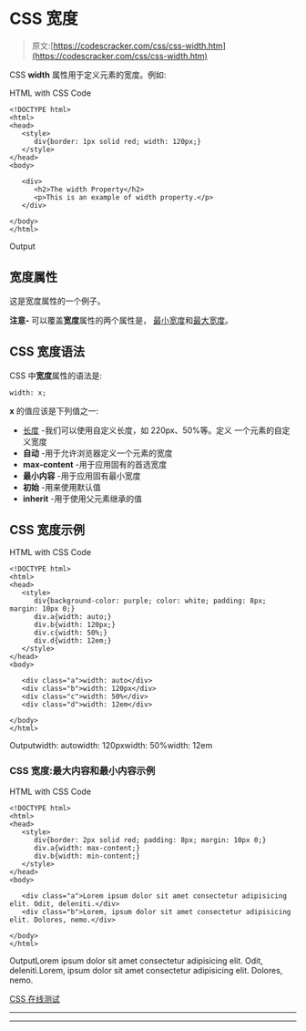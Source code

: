 # CSS 宽度

> 原文:[https://codescracker.com/css/css-width.htm](https://codescracker.com/css/css-width.htm)

CSS **width** 属性用于定义元素的宽度。例如:

HTML with CSS Code

```
<!DOCTYPE html>
<html>
<head>
   <style>
      div{border: 1px solid red; width: 120px;}
   </style>
</head>
<body>

   <div>
      <h2>The width Property</h2>
      <p>This is an example of width property.</p>
   </div>

</body>
</html>
```

Output

## 宽度属性

这是宽度属性的一个例子。

**注意-** 可以覆盖**宽度**属性的两个属性是， [最小宽度](/css/css-min-width.htm)和[最大宽度](/css/css-max-width.htm)。

## CSS 宽度语法

CSS 中**宽度**属性的语法是:

```
width: x;
```

**x** 的值应该是下列值之一:

*   [长度](/css/css-length-units.htm) -我们可以使用自定义长度，如 220px、50%等。定义 一个元素的自定义宽度
*   **自动** -用于允许浏览器定义一个元素的宽度
*   **max-content** -用于应用固有的首选宽度
*   **最小内容** -用于应用固有最小宽度
*   **初始** -用来使用默认值
*   **inherit** -用于使用父元素继承的值

## CSS 宽度示例

HTML with CSS Code

```
<!DOCTYPE html>
<html>
<head>
   <style>
      div{background-color: purple; color: white; padding: 8px; margin: 10px 0;}
      div.a{width: auto;}
      div.b{width: 120px;}
      div.c{width: 50%;}
      div.d{width: 12em;}
   </style>
</head>
<body>

   <div class="a">width: auto</div>
   <div class="b">width: 120px</div>
   <div class="c">width: 50%</div>
   <div class="d">width: 12em</div>

</body>
</html>
```

Outputwidth: autowidth: 120pxwidth: 50%width: 12em

### CSS 宽度:最大内容和最小内容示例

HTML with CSS Code

```
<!DOCTYPE html>
<html>
<head>
   <style>
      div{border: 2px solid red; padding: 8px; margin: 10px 0;}
      div.a{width: max-content;}
      div.b{width: min-content;}
   </style>
</head>
<body>

   <div class="a">Lorem ipsum dolor sit amet consectetur adipisicing elit. Odit, deleniti.</div>
   <div class="b">Lorem, ipsum dolor sit amet consectetur adipisicing elit. Dolores, nemo.</div>

</body>
</html>
```

OutputLorem ipsum dolor sit amet consectetur adipisicing elit. Odit, deleniti.Lorem, ipsum dolor sit amet consectetur adipisicing elit. Dolores, nemo.

[CSS 在线测试](/exam/showtest.php?subid=5)

* * *

* * *